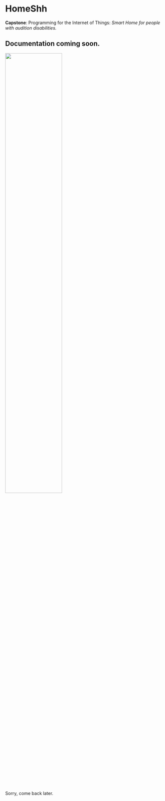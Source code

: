 # HomeShh

**Capstone**: Programming for the Internet of Things: *Smart Home for people with audition disabilities.*

## Documentation coming soon.

<img src="https://cloud.githubusercontent.com/assets/22894897/25677487/84b7980a-301c-11e7-9445-c3edd96d7a4c.gif" width="60%" height="60%"/>

Sorry, come back later.
